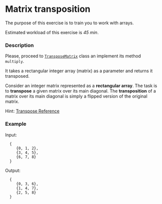 # Matrix transposition

The purpose of this exercise is to train you to work with arrays.

Estimated workload of this exercise is _45 min_.

### Description
Please, proceed to [`TransposeMatrix`](src/main/java/com/epam/rd/autotasks/matrices/TransposeMatrix.java)
class an implement its method `multiply`. 

It takes a rectangular integer array (matrix) as a parameter and returns it transposed.

Consider an integer matrix represented as a **rectangular array**. 
The task is to **transpose** a given matrix over its main diagonal. 
The **transposition** of a matrix over its main diagonal is simply a flipped version of the original matrix.

Hint: [Transpose Reference](https://en.wikipedia.org/wiki/Transpose)

### Example
Input:  

      {
         {0, 1, 2}, 
         {3, 4, 5}, 
         {6, 7, 8}
      }

Output: 
 
      {
         {0, 3, 6}, 
         {1, 4, 7}, 
         {2, 5, 8}
      }
